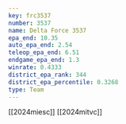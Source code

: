 ```yaml
---
key: frc3537
number: 3537
name: Delta Force 3537
epa_end: 10.35
auto_epa_end: 2.54
teleop_epa_end: 6.51
endgame_epa_end: 1.3
winrate: 0.4333
district_epa_rank: 344
district_epa_percentile: 0.3268
type: Team
---
```

[[2024miesc]]
[[2024mitvc]]
